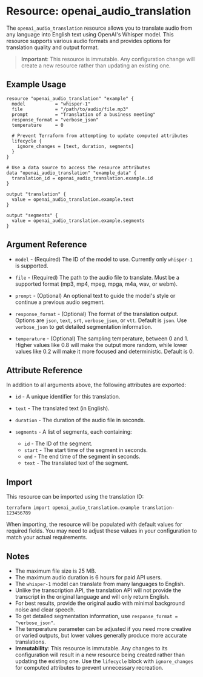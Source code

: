 # Resource: openai_audio_translation

The `openai_audio_translation` resource allows you to translate audio from any language into English text using OpenAI's Whisper model. This resource supports various audio formats and provides options for translation quality and output format.

> **Important**: This resource is immutable. Any configuration change will create a new resource rather than updating an existing one.

## Example Usage

```hcl
resource "openai_audio_translation" "example" {
  model           = "whisper-1"
  file            = "/path/to/audio/file.mp3"
  prompt          = "Translation of a business meeting"
  response_format = "verbose_json"
  temperature     = 0
  
  # Prevent Terraform from attempting to update computed attributes
  lifecycle {
    ignore_changes = [text, duration, segments]
  }
}

# Use a data source to access the resource attributes
data "openai_audio_translation" "example_data" {
  translation_id = openai_audio_translation.example.id
}

output "translation" {
  value = openai_audio_translation.example.text
}

output "segments" {
  value = openai_audio_translation.example.segments
}
```

## Argument Reference

* `model` - (Required) The ID of the model to use. Currently only `whisper-1` is supported.

* `file` - (Required) The path to the audio file to translate. Must be a supported format (mp3, mp4, mpeg, mpga, m4a, wav, or webm).

* `prompt` - (Optional) An optional text to guide the model's style or continue a previous audio segment.

* `response_format` - (Optional) The format of the translation output. Options are `json`, `text`, `srt`, `verbose_json`, or `vtt`. Default is `json`. Use `verbose_json` to get detailed segmentation information.

* `temperature` - (Optional) The sampling temperature, between 0 and 1. Higher values like 0.8 will make the output more random, while lower values like 0.2 will make it more focused and deterministic. Default is 0.

## Attribute Reference

In addition to all arguments above, the following attributes are exported:

* `id` - A unique identifier for this translation.

* `text` - The translated text (in English).

* `duration` - The duration of the audio file in seconds.

* `segments` - A list of segments, each containing:
  * `id` - The ID of the segment.
  * `start` - The start time of the segment in seconds.
  * `end` - The end time of the segment in seconds.
  * `text` - The translated text of the segment.

## Import

This resource can be imported using the translation ID:

```shell
terraform import openai_audio_translation.example translation-123456789
```

When importing, the resource will be populated with default values for required fields. You may need to adjust these values in your configuration to match your actual requirements.

## Notes

* The maximum file size is 25 MB.
* The maximum audio duration is 6 hours for paid API users.
* The `whisper-1` model can translate from many languages to English.
* Unlike the transcription API, the translation API will not provide the transcript in the original language and will only return English.
* For best results, provide the original audio with minimal background noise and clear speech.
* To get detailed segmentation information, use `response_format = "verbose_json"`.
* The temperature parameter can be adjusted if you need more creative or varied outputs, but lower values generally produce more accurate translations.
* **Immutability**: This resource is immutable. Any changes to its configuration will result in a new resource being created rather than updating the existing one. Use the `lifecycle` block with `ignore_changes` for computed attributes to prevent unnecessary recreation. 